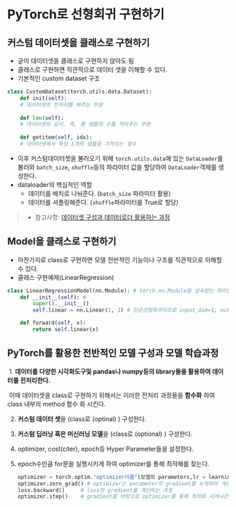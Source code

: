 # PyTorch로 선형회귀 구현하기

## 커스텀 데이터셋을 클래스로 구현하기

* 굳이 데이터셋을 클래스로 구현하지 않아도 됨
* 클래스로 구현하면 직관적으로 데이터 셋을 이해할 수 있다.
* 기본적인 custom dataset 구조

```python
class CustomDataset(torch.utils.data.Dataset): 
    def init(self): 
    # 데이터셋의 전처리를 해주는 부분
    
    def len(self): 
    # 데이터셋의 길이. 즉, 총 샘플의 수를 적어주는 부분
    
    def getitem(self, idx): 
    # 데이터셋에서 특정 1개의 샘플을 가져오는 함수
```

* 이후 커스텀데이터셋을 불러오기 위해 `torch.utils.data`에 있는 `DataLoader`를 불러와 `batch_size`, `shuffle`등의 파라미터 값을 할당하여 `DataLoader`객체를 생성한다.
* dataloader의 핵심적인 역할
  * 데이터를 배치로 나눠준다. (`batch_size` 파라미터 활용)
  * 데이터를 셔플링해준다. (`shuffle`파라미터를 True로 할당)

>* 참고사항: [데이터셋 구성과 데이터로더 활용하는 과정](https://medium.com/@smha_61749/pytorch-%EB%82%98%EB%A7%8C%EC%9D%98-%EB%8D%B0%EC%9D%B4%ED%84%B0%EB%A1%9C-dataloader-%EC%9E%91%EC%84%B1%ED%95%98%EA%B8%B0-1-c1d785a9b871)



## Model을 클래스로 구현하기

* 마찬가지로 class로 구현하면 모델 전반적인 기능이나 구조를 직관적으로 이해할 수 있다.
* 클래스 구현예제(LinearRegression)

```python
class LinearRegressionModel(nn.Module): # torch.nn.Module을 상속받는 파이썬 클래스
    def __init__(self): #
        super().__init__()
        self.linear = nn.Linear(1, 1) # 단순선형회귀이므로 input_dim=1, output_dim=1.

    def forward(self, x):
        return self.linear(x)
```



## PyTorch를 활용한 전반적인 모델 구성과 모델 학습과정

​	1. **데이터를 다양한 시각화도구및 pandas나 numpy등의 library들을 활용하여 데이터를 전처리한다.**

​		이때 데이터셋을 class로 구현하기 위해서는 이러한 전처리 과정들을 **함수화** 하여 class 내부의 method 함수		화 시킨다.

 2. **커스텀 데이터 셋**을 (class로 (optinal) ) 구성한다.

 3. **커스텀 딥러닝 혹은 머신러닝 모델**을 (class로 (optional) ) 구성한다.

 4. optimizer, cost(citer), epoch등 Hyper Parameter들을 설정한다.

 5. epoch수만큼 for문을 실행시키게 하여 optimizer를 통해 최적해를 찾는다.

    ```python
    optimizer = torch.optim."optimizer이름"(모델의 parameters,lr = learning_rate)
    optimizer.zero_grad() # optimizer는 parameter의 gradient를 누적하여 계산하므로 0으로 초기화 							시켜주는 과정이 필요하다.
    loss.backward()		# loss의 gradient를 계산하는 과정
    optimizer.step()	# gradient를 바탕으로 optimizer를 통해 최적화 시켜나간다.
    ```







































